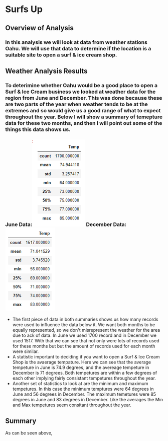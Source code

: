 # Surfs Up
## Overview of Analysis

### In this analysis we will look at data from weather stations Oahu. We will use that data to determine if the location is a suitable site to open a surf & ice cream shop.

## Weather Analysis Results

### To deterimine whether Oahu would be a good place to open a Surf & Ice Cream business we looked at weather data for the region from June and December. This was done because these are two parts of the year when weather tends to be at the extremes and so would give us a good range of what to expect throughout the year. Below I will show a summary of temepture data for these two months, and then I will point out some of the things this data shows us. 
### June Data:![June](temps_june.png)  December Data:![Dec](temps_dec.png)
  -  The first piece of data in both summaries shows us how many records were used to influence the data below it. We want both months to be equally represented, so we don't misrepresent the weather for the area due to ack of data. In June we used 1700 record and in December we used 1517. With that we can see that not only were lots of records used for these months but but the amount of records used for each month were similar.
  -  A statistic important to deciding if you want to open a Surf & Ice Cream Shop is the avaerage tempature. Here we can see that the average tempeture in June is 74.9 degrees, and the avereage tempeture in December is 71 degrees. Both tempetures are within a few degrees of each other implying fairly consistant tempetures throughout the year.
  -  Another set of statistics to look at are the minimum and maximum tempetures. In this case the minimum temptures were 64 degrees in June and 56 degrees in December. The maximum temetures were 85 degrees in June and 83 degrees in December. Like the averages the Min and Max tempetures seem consitant throughout the year.

## Summary

  As can be seen above,  

